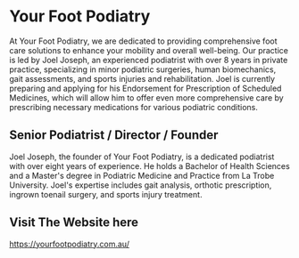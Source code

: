 # Your Foot Podiatry
At Your Foot Podiatry, we are dedicated to providing comprehensive foot care solutions to enhance your mobility and overall well-being. Our practice is led by Joel Joseph, an experienced podiatrist with over 8 years in private practice, specializing in minor podiatric surgeries, human biomechanics, gait assessments, and sports injuries and rehabilitation.
Joel is currently preparing and applying for his Endorsement for Prescription of Scheduled Medicines, which will allow him to offer even more comprehensive care by prescribing necessary medications for various podiatric conditions.

## Senior Podiatrist / Director / Founder
Joel Joseph, the founder of Your Foot Podiatry, is a dedicated podiatrist with over eight years of experience. He holds a Bachelor of Health Sciences and a Master's degree in Podiatric Medicine and Practice from La Trobe University. Joel's expertise includes gait analysis, orthotic prescription, ingrown toenail surgery, and sports injury treatment.

## Visit The Website here
https://yourfootpodiatry.com.au/
